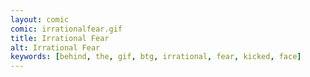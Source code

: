```yaml
---
layout: comic
comic: irrationalfear.gif
title: Irrational Fear
alt: Irrational Fear
keywords: [behind, the, gif, btg, irrational, fear, kicked, face]
---
```


